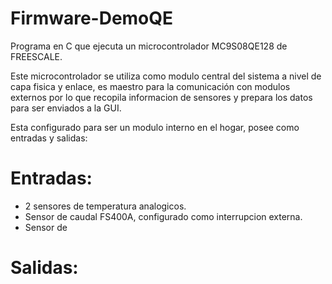 # Firmware-DemoQE

Programa en C que ejecuta un microcontrolador MC9S08QE128 de FREESCALE. 

Este microcontrolador se utiliza como modulo central del sistema a nivel de capa fisica y enlace, es maestro para la comunicación con modulos externos por lo que recopila informacion de sensores y prepara los datos para ser enviados a la GUI.

Esta configurado para ser un modulo interno en el hogar, posee como entradas y salidas:

Entradas:
=

+ 2 sensores de temperatura analogicos. 
+ Sensor de caudal FS400A, configurado como interrupcion externa.
+ Sensor de 

Salidas:
=

